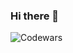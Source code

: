### Hi there 👋

![Codewars](https://github.r2v.ch/codewars?user=Anna%20Kapitanova&name=true&top_languages=true&theme=purple_dark)

<!--
**totoshka19/totoshka19** is a ✨ _special_ ✨ repository because its `README.md` (this file) appears on your GitHub profile.

Here are some ideas to get you started:

- 🔭 I’m currently working on ...
- 🌱 I’m currently learning ...
- 👯 I’m looking to collaborate on ...
- 🤔 I’m looking for help with ...
- 💬 Ask me about ...
- 📫 How to reach me: ...
- 😄 Pronouns: ...
- ⚡ Fun fact: ...
-->
